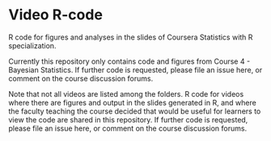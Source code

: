 # Video R-code

R code for figures and analyses in the slides of Coursera Statistics
with R specialization.

Currently this repository only contains code and figures from Course 4 - Bayesian Statistics. If further code is requested, please file an issue here, or comment on the course discussion forums.

Note that not all videos are listed among the folders. R code for
videos where there are figures and output in the slides generated in
R, and where the faculty teaching the course decided that would be
useful for learners to view the code are shared in this repository. If
further code is requested, please file an issue here, or comment on
the course discussion forums.
